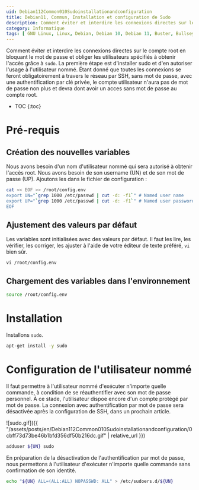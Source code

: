 ```yaml
---
uid: Debian112Common010Sudoinstallationandconfiguration
title: Debian11, Commun, Installation et configuration de Sudo
description: Comment éviter et interdire les connexions directes sur le compte root en bloquant le mot de passe et obliger les utilisateurs spécifiés à obtenir l'accès grâce à `sudo`. La première étape est d'installer sudo et d'en autoriser l'usage à l'utilisateur nommé. Étant donné que toutes les connexions se feront obligatoirement à travers le réseau par SSH, sans mot de passe, avec une authentification par clé privée, le compte utilisateur n'aura pas de mot de passe non plus et devra dont avoir un acces sans mot de passe au compte root.
category: Informatique
tags: [ GNU Linux, Linux, Debian, Debian 10, Debian 11, Buster, Bullseye, Serveur, Installation, Sudo, Sécurité, Mot de passe, Password ]
---
```


Comment éviter et interdire les connexions directes sur le compte root en bloquant le mot de passe et obliger les utilisateurs spécifiés à obtenir l'accès grâce à `sudo`. La première étape est d'installer sudo et d'en autoriser l'usage à l'utilisateur nommé. Étant donné que toutes les connexions se feront obligatoirement à travers le réseau par SSH, sans mot de passe, avec une authentification par clé privée, le compte utilisateur n'aura pas de mot de passe non plus et devra dont avoir un acces sans mot de passe au compte root.

* TOC
{:toc}

# Pré-requis

## Création des nouvelles variables

Nous avons besoin d'un nom d'utilisateur nommé qui sera autorisé à obtenir l'accès root. Nous avons besoin de son username (UN) et
de son mot de passe (UP). Ajoutons les dans le fichier de configuration :
```bash
cat << EOF >> /root/config.env
export UN="`grep 1000 /etc/passwd | cut -d: -f1`" # Named user name
export UP="`grep 1000 /etc/passwd | cut -d: -f1`" # Named user password
EOF
```

## Ajustement des valeurs par défaut

Les variables sont initialisées avec des valeurs par défaut. Il faut les lire, les vérifier, les corriger, les ajuster à l'aide de
votre éditeur de texte préféré, `vi` bien sûr.
```
vi /root/config.env
```

## Chargement des variables dans l'environnement

```bash
source /root/config.env
```

# Installation

Installons `sudo`.
```bash
apt-get install -y sudo
```

# Configuration de l'utilisateur nommé

Il faut permettre à l'utilisateur nommé d'exécuter n'importe quelle commande, à condition de se réauthentifier avec son mot de
passe personnel. À ce stade, l'utilisateur dispoe encore d'un compte protégé par mot de passe. La connexion avec authentification
par mot de passe sera désactivée après la configuration de SSH, dans un prochain article.

![sudo.gif]({{ "/assets/posts/en/Debian112Common010Sudoinstallationandconfiguration/0cbff73d73be46b1bfd356df50b216dc.gif" | relative_url }})

```bash
adduser ${UN} sudo
```

En préparation de la désactivation de l'authentification par mot de passe, nous permettons à l'utilisateur d'exécuter n'importe
quelle commande sans confirmation de son identité.
```bash
echo "${UN} ALL=(ALL:ALL) NOPASSWD: ALL" > /etc/sudoers.d/${UN}
```

